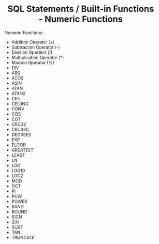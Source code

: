 <link rel="stylesheet" href="https://cdn.jsdelivr.net/npm/bootstrap-icons@1.5.0/font/bootstrap-icons.css">
<link rel="stylesheet" href="../../../source.css">

<h1 style="text-align:center">SQL Statements / Built-in Functions - Numeric Functions </h1>

Numeric Functions:
* Addition Operator (+)
* Subtraction Operator (-)
* Division Operator (/)
* Multiplication Operator (*)
* Modulo Operator (%)
* DIV
* ABS
* ACOS
* ASIN
* ATAN
* ATAN2
* CEIL
* CEILING
* CONV
* COS
* COT
* CRC32
* CRC32C
* DEGREES
* EXP
* FLOOR
* GREATEST
* LEAST
* LN
* LOG
* LOG10
* LOG2
* MOD
* OCT
* PI
* POW
* POWER
* RAND
* ROUND
* SIGN
* SIN
* SQRT
* TAN
* TRUNCATE




